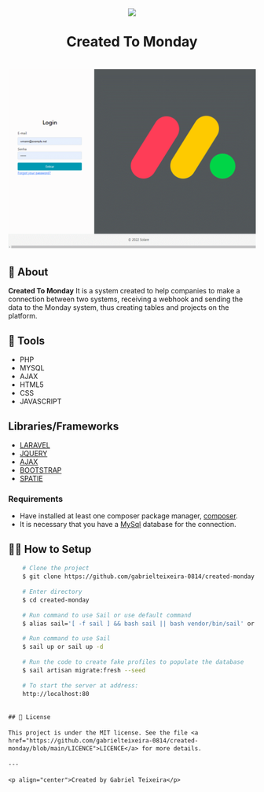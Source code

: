 <h1 align="center">
    <img height="80" src="https://img.icons8.com/external-phatplus-lineal-color-phatplus/64/000000/external-concept-digital-service-phatplus-lineal-color-phatplus.png"/>
    <p>Created To Monday</p>
</h1>

<h1>
  <img src="public/img/create-moday.gif" />
</h1>

## 🚨 About


**Created To Monday** 
It is a system created to help companies to make a connection between two systems, receiving a webhook and sending the data to the Monday system, thus creating tables and projects on the platform.


## 🔨 Tools

- PHP
- MYSQL
- AJAX
- HTML5
- CSS
- JAVASCRIPT

## Libraries/Frameworks

- [LARAVEL](https://laravel.com/docs/8.x/installation)
- [JQUERY](https://jquery.com/)
- [AJAX](https://www.devmedia.com.br/o-que-e-o-ajax/6702)
- [BOOTSTRAP](https://getbootstrap.com/docs/5.0/getting-started/introduction/) 
- [SPATIE](https://spatie.be/docs/laravel-permission/v5/introduction) 


### Requirements

- Have installed at least one composer package manager, [composer](https://getcomposer.org/).
- It is necessary that you have a [MySql](https://www.mysql.com/) database for the connection.

## 👨‍💻 How to Setup

```bash
    # Clone the project
    $ git clone https://github.com/gabrielteixeira-0814/created-monday.git  
```

```bash
    # Enter directory
    $ cd created-monday
```

```bash
    # Run command to use Sail or use default command 
    $ alias sail='[ -f sail ] && bash sail || bash vendor/bin/sail' or ./vendor/bin/sail up
```

```bash
    # Run command to use Sail
    $ sail up or sail up -d
```

```bash
    # Run the code to create fake profiles to populate the database
    $ sail artisan migrate:fresh --seed
```
```bash
    # To start the server at address: 
    http://localhost:80
```
```

## 📝 License

This project is under the MIT license. See the file <a href="https://github.com/gabrielteixeira-0814/created-monday/blob/main/LICENCE">LICENCE</a> for more details.

---

<p align="center">Created by Gabriel Teixeira</p>

